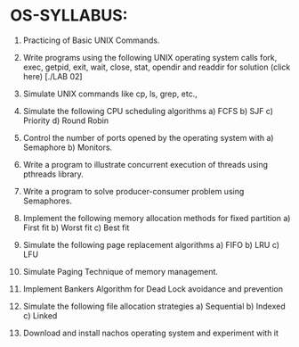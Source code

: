 # OS-SYLLABUS:

1. Practicing of Basic UNIX Commands. 

2. Write programs using the following UNIX operating system calls 
      fork, exec, getpid, exit, wait, close, stat, opendir and readdir
   for solution (click here) [./LAB 02]
    
4. Simulate UNIX commands like cp, ls, grep, etc., 
    
5. Simulate the following CPU scheduling algorithms 
            a) FCFS 
            b) SJF
            c) Priority
            d) Round Robin 
    
6. Control the number of ports opened by the operating system with 
            a) Semaphore 
            b) Monitors.
    
7. Write a program to illustrate concurrent execution of threads using pthreads library.
    
8.  Write a program to solve producer-consumer problem using Semaphores.
    
9.  Implement the following memory allocation methods for fixed partition 
            a) First fit
            b) Worst fit 
            c) Best fit 
    
10. Simulate the following page replacement algorithms 
            a) FIFO 
            b) LRU 
            c) LFU 
    
11. Simulate Paging Technique of memory management. 
    
12. Implement Bankers Algorithm for Dead Lock avoidance and prevention 
    
13. Simulate the following file allocation strategies 
            a) Sequential
            b) Indexed 
            c) Linked 
    
14. Download and install nachos operating system and experiment with it 
